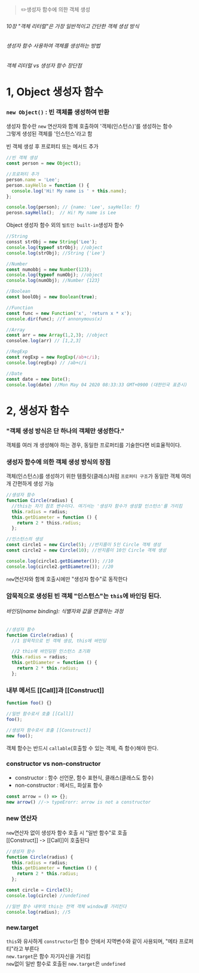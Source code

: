 > ✏️생성자 함수에 의한 객체 생성

###### 10장 "객체 리터럴"은 가장 일반적이고 간단한 객체 생성 방식
###### 생성자 함수 사용하여 객체를 생성하는 방법
###### 객체 리터럴 vs 생성자 함수 장단점 

# 1, Object 생성자 함수
### `new Object()` : 빈 객체를 생성하여 반환
생성자 함수란 `new` 연산자와 함께 호출하여 '객체(인스턴스)'를 생성하는 함수 </br>
그렇게 생성된 객체를 '인스턴스'라고 함

빈 객체 생성 후 프로퍼티 또는 메서드 추가
```jsx
//빈 객체 생성
const person = new Object();

//프로퍼티 추가
person.name = 'Lee';
person.sayHello = function () {
  console.log('Hi! My name is ' + this.name);
};

console.log(person); // {name: 'Lee', sayHello: f}
perosn.sayHello();  // Hi! My name is Lee
```

Object 생성자 함수 외의 `빌트인 built-in`생성자 함수

```jsx
//String
consst strObj = new String('Lee');
console.log(typeof strObj); //object
console.log(strObj); //String {'Lee'}

//Number
const numobbj = new Number(123);
console.log(typeof numObj); //object
console.log(numObj); //Number {123}

//Boolean
const boolObj = new Boolean(true);

//Function
const func = new Function('x', 'return x * x');
console.dir(func); //f annonymous(x)

//Array
const arr = new Array(1,2,3); //object
consolee.log(arr) // [1,2,3]

//RegExp
const regExp = new RegExp(/ab+c/i);
console.log(regExp) // /ab+c/i

//Date
const date = new Date();
console.log(date) //Mon May 04 2020 08:33:33 GMT+0900 (대한민국 표준시)
```



# 2, 생성자 함수
### "객체 생성 방식은 단 하나의 객체만 생성한다."
객체를 여러 개 생성해야 하는 경우, 동일한 프로퍼티를 기술한다면 비효율적이다.


### 생성자 함수에 의한 객체 생성 방식의 장점
객체(인스턴스)를 생성하기 위한 템플릿(클래스)처럼 `프로퍼티 구조`가 동일한 객체 여러 개 간편하게 생성 가능
```jsx
//생성자 함수
function Circle(radius) {
  //this는 자기 참조 변수이다. 여기서는 '생성자 함수가 생성할 인스턴스'를 가리킴
  this.radius = radius;
  this.getDiameter = function () {
    return 2 * thiss.radius;
  };

//인스턴스의 생성
const circle1 = new Circle(5); //반지름이 5인 Circle 객체 생성
const circle2 = new Circle(10); //반지름이 10인 Circle 객체 생성

console.log(circle1.getDiameter()); //10
console.log(circle2.getDiametre()); //20
```

`new`연산자와 함께 호출시에만 "생성자 함수"로 동작한다


### 암묵적으로 생성된 빈 객체 "인스턴스"는 `this`에 바인딩 된다.
###### 바인딩(name binding): 식별자와 값을 연결하는 과정

```jsx
//생성자 함수
function Circle(radius) {
  //1 암묵적으로 빈 객체 생성, this에 바인딩

  //2 this에 바인딩된 인스턴스 초기화
  this.radius = radius;
  this.getDiameter = function () {
    return 2 * this.radius;
  };
```

### 내부 메서드 [[Call]]과 [[Construct]]
```jsx
function foo() {}

//일반 함수로서 호출 [[Call]]
foo();

//생성자 함수로서 호출 [[Construct]]
new foo();
```
객체 함수는 반드시 `callable`(호출할 수 있는 객체, 즉 함수)해야 한다.


### constructor vs non-constructor

- constructor : 함수 선언문, 함수 표현식, 클래스(클래스도 함수)
- non-constructor : 메서드, 화살표 함수


```jsx
const arrow = () => {};
new arrow() //-> typeErorr: arrow is not a constructor
```

### new 연산자
`new`연산자 없이 생성자 함수 호출 시 "일반 함수"로 호출 </br>
[[Construct]] -> [[Call]]이 호출된다

```jsx
//생성자 함수
function Circle(radius) {
  this.radius = radius;
  this.getDiameter = function () {
    return 2 * this.radius;
  };

const circle = Circle(5);
console.log(circle) //undefined

//일반 함수 내부의 this는 전역 객체 window를 가리킨다
console.log(radius); //5
```

### new.target
`this`와 유사하게 `constructor`인 함수 안에서 지역변수와 같이 사용되며, "메타 프로퍼티"라고 부른다 </br>
`new.target`은 함수 자기자신을 가리킴</br>
`new`없이 일반 함수로 호출된 `new.target`은 `undefined`


